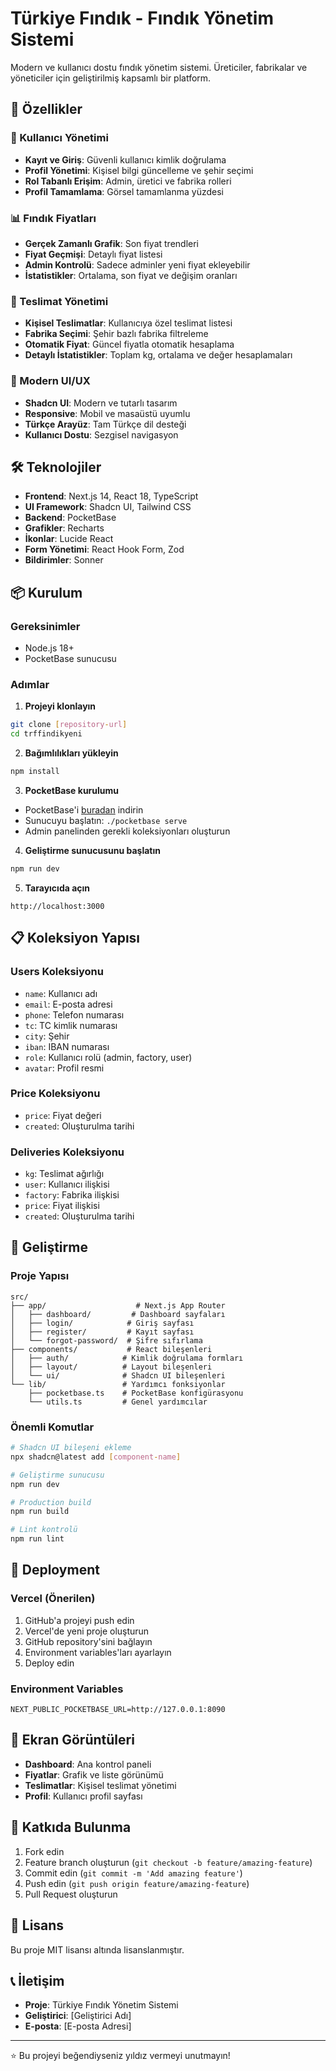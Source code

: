 # Türkiye Fındık - Fındık Yönetim Sistemi

Modern ve kullanıcı dostu fındık yönetim sistemi. Üreticiler, fabrikalar ve yöneticiler için geliştirilmiş kapsamlı bir platform.

## 🚀 Özellikler

### 👤 Kullanıcı Yönetimi
- **Kayıt ve Giriş**: Güvenli kullanıcı kimlik doğrulama
- **Profil Yönetimi**: Kişisel bilgi güncelleme ve şehir seçimi
- **Rol Tabanlı Erişim**: Admin, üretici ve fabrika rolleri
- **Profil Tamamlama**: Görsel tamamlanma yüzdesi

### 📊 Fındık Fiyatları
- **Gerçek Zamanlı Grafik**: Son fiyat trendleri
- **Fiyat Geçmişi**: Detaylı fiyat listesi
- **Admin Kontrolü**: Sadece adminler yeni fiyat ekleyebilir
- **İstatistikler**: Ortalama, son fiyat ve değişim oranları

### 🚚 Teslimat Yönetimi
- **Kişisel Teslimatlar**: Kullanıcıya özel teslimat listesi
- **Fabrika Seçimi**: Şehir bazlı fabrika filtreleme
- **Otomatik Fiyat**: Güncel fiyatla otomatik hesaplama
- **Detaylı İstatistikler**: Toplam kg, ortalama ve değer hesaplamaları

### 🎨 Modern UI/UX
- **Shadcn UI**: Modern ve tutarlı tasarım
- **Responsive**: Mobil ve masaüstü uyumlu
- **Türkçe Arayüz**: Tam Türkçe dil desteği
- **Kullanıcı Dostu**: Sezgisel navigasyon

## 🛠️ Teknolojiler

- **Frontend**: Next.js 14, React 18, TypeScript
- **UI Framework**: Shadcn UI, Tailwind CSS
- **Backend**: PocketBase
- **Grafikler**: Recharts
- **İkonlar**: Lucide React
- **Form Yönetimi**: React Hook Form, Zod
- **Bildirimler**: Sonner

## 📦 Kurulum

### Gereksinimler
- Node.js 18+ 
- PocketBase sunucusu

### Adımlar

1. **Projeyi klonlayın**
```bash
git clone [repository-url]
cd trffindikyeni
```

2. **Bağımlılıkları yükleyin**
```bash
npm install
```

3. **PocketBase kurulumu**
- PocketBase'i [buradan](https://pocketbase.io/docs/) indirin
- Sunucuyu başlatın: `./pocketbase serve`
- Admin panelinden gerekli koleksiyonları oluşturun

4. **Geliştirme sunucusunu başlatın**
```bash
npm run dev
```

5. **Tarayıcıda açın**
```
http://localhost:3000
```

## 📋 Koleksiyon Yapısı

### Users Koleksiyonu
- `name`: Kullanıcı adı
- `email`: E-posta adresi
- `phone`: Telefon numarası
- `tc`: TC kimlik numarası
- `city`: Şehir
- `iban`: IBAN numarası
- `role`: Kullanıcı rolü (admin, factory, user)
- `avatar`: Profil resmi

### Price Koleksiyonu
- `price`: Fiyat değeri
- `created`: Oluşturulma tarihi

### Deliveries Koleksiyonu
- `kg`: Teslimat ağırlığı
- `user`: Kullanıcı ilişkisi
- `factory`: Fabrika ilişkisi
- `price`: Fiyat ilişkisi
- `created`: Oluşturulma tarihi

## 🔧 Geliştirme

### Proje Yapısı
```
src/
├── app/                    # Next.js App Router
│   ├── dashboard/         # Dashboard sayfaları
│   ├── login/            # Giriş sayfası
│   ├── register/         # Kayıt sayfası
│   └── forgot-password/  # Şifre sıfırlama
├── components/           # React bileşenleri
│   ├── auth/            # Kimlik doğrulama formları
│   ├── layout/          # Layout bileşenleri
│   └── ui/              # Shadcn UI bileşenleri
└── lib/                 # Yardımcı fonksiyonlar
    ├── pocketbase.ts    # PocketBase konfigürasyonu
    └── utils.ts         # Genel yardımcılar
```

### Önemli Komutlar
```bash
# Shadcn UI bileşeni ekleme
npx shadcn@latest add [component-name]

# Geliştirme sunucusu
npm run dev

# Production build
npm run build

# Lint kontrolü
npm run lint
```

## 🚀 Deployment

### Vercel (Önerilen)
1. GitHub'a projeyi push edin
2. Vercel'de yeni proje oluşturun
3. GitHub repository'sini bağlayın
4. Environment variables'ları ayarlayın
5. Deploy edin

### Environment Variables
```env
NEXT_PUBLIC_POCKETBASE_URL=http://127.0.0.1:8090
```

## 📱 Ekran Görüntüleri

- **Dashboard**: Ana kontrol paneli
- **Fiyatlar**: Grafik ve liste görünümü
- **Teslimatlar**: Kişisel teslimat yönetimi
- **Profil**: Kullanıcı profil sayfası

## 🤝 Katkıda Bulunma

1. Fork edin
2. Feature branch oluşturun (`git checkout -b feature/amazing-feature`)
3. Commit edin (`git commit -m 'Add amazing feature'`)
4. Push edin (`git push origin feature/amazing-feature`)
5. Pull Request oluşturun

## 📄 Lisans

Bu proje MIT lisansı altında lisanslanmıştır.

## 📞 İletişim

- **Proje**: Türkiye Fındık Yönetim Sistemi
- **Geliştirici**: [Geliştirici Adı]
- **E-posta**: [E-posta Adresi]

---

⭐ Bu projeyi beğendiyseniz yıldız vermeyi unutmayın!
